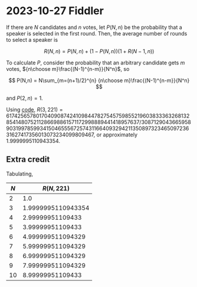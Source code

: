 2023-10-27 Fiddler
==================
If there are $N$ candidates and $n$ votes, let $P(N,n)$ be the probability
that a speaker is selected in the first round.  Then, the average number
of rounds to select a speaker is

$$ R(N,n) = P(N,n) + (1-P(N,n))(1 + R(N-1,n)) $$

To calculate $P$, consider the probability that an arbitrary candidate
gets $m$ votes, ${n\choose m}\frac{(N-1)^{n-m}}{N^n}$, so

$$ P(N,n) = N\sum_{m=(n+1)/2}^{n} {n\choose m}\frac{(N-1)^{n-m}}{N^n} $$

and $P(2,n) = 1$.

Using [code](20231027.hs), $R(3,221) = 617425657801704090874241098447827545759855219603833363268132854148075211286698861571172998889441418957637/308712904366595890319978599341504655567257431166409329421135089732346509723631627417356013073234099809467$, or approximately 1.9999995110943354.

Extra credit
------------
Tabulating,

|$N$|$R(N,221)$|
|---|----------|
|2  |1.0|
|3  |1.9999995110943354|
|4  |2.99999951109433|
|5  |3.99999951109433|
|6  |4.999999511094329|
|7  |5.999999511094329|
|8  |6.999999511094329|
|9  |7.999999511094329|
|10 |8.99999951109433|
